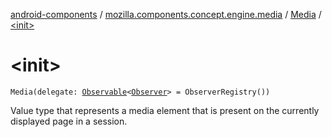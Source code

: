 [android-components](../../index.md) / [mozilla.components.concept.engine.media](../index.md) / [Media](index.md) / [&lt;init&gt;](./-init-.md)

# &lt;init&gt;

`Media(delegate: `[`Observable`](../../mozilla.components.support.base.observer/-observable/index.md)`<`[`Observer`](-observer/index.md)`> = ObserverRegistry())`

Value type that represents a media element that is present on the currently displayed page in a session.

